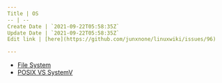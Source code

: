 ```yaml
---
Title | OS
-- | --
Create Date | `2021-09-22T05:58:35Z`
Update Date | `2021-09-22T05:58:35Z`
Edit link | [here](https://github.com/junxnone/linuxwiki/issues/96)

---
```



  - [File System](./OS_File_System)
  - [POSIX VS SystemV](./POSIX_VS_SystemV)
